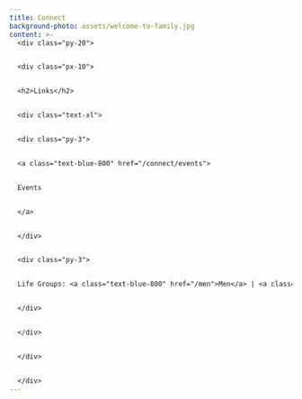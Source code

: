 ```yaml
---
title: Connect
background-photo: assets/welcome-to-family.jpg
content: >-
  <div class="py-20">


  <div class="px-10">


  <h2>Links</h2>


  <div class="text-xl">


  <div class="py-3">


  <a class="text-blue-800" href="/connect/events">


  Events


  </a>


  </div>


  <div class="py-3">


  Life Groups: <a class="text-blue-800" href="/men">Men</a> | <a class="text-blue-800" href="/women">Women</a>


  </div>


  </div>


  </div>


  </div>
---
```

